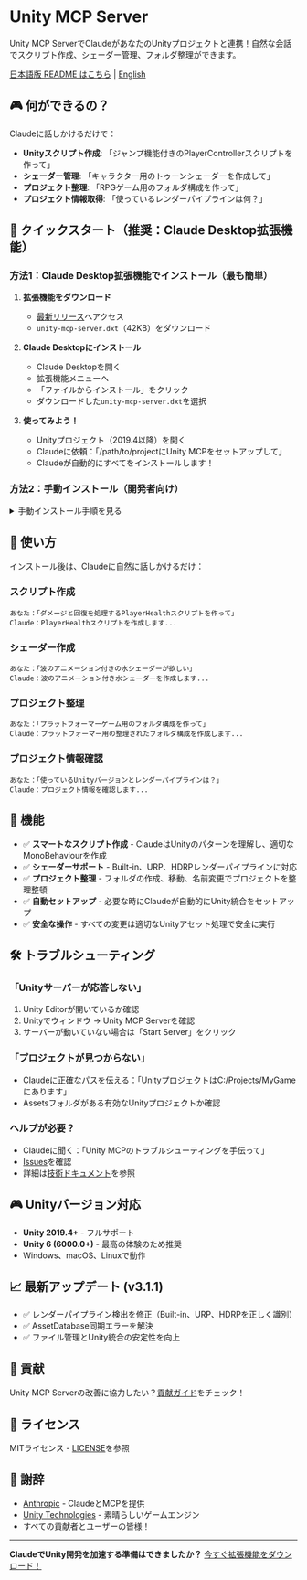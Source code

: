 # Unity MCP Server

Unity MCP ServerでClaudeがあなたのUnityプロジェクトと連携！自然な会話でスクリプト作成、シェーダー管理、フォルダ整理ができます。

[日本語版 README はこちら](README-ja.md) | [English](README.md)

## 🎮 何ができるの？

Claudeに話しかけるだけで：
- **Unityスクリプト作成**: 「ジャンプ機能付きのPlayerControllerスクリプトを作って」
- **シェーダー管理**: 「キャラクター用のトゥーンシェーダーを作成して」
- **プロジェクト整理**: 「RPGゲーム用のフォルダ構成を作って」
- **プロジェクト情報取得**: 「使っているレンダーパイプラインは何？」

## 🚀 クイックスタート（推奨：Claude Desktop拡張機能）

### 方法1：Claude Desktop拡張機能でインストール（最も簡単）

1. **拡張機能をダウンロード**
   - [最新リリース](https://github.com/zabaglione/mcp-server-unity/releases/latest)へアクセス
   - `unity-mcp-server.dxt`（42KB）をダウンロード

2. **Claude Desktopにインストール**
   - Claude Desktopを開く
   - 拡張機能メニューへ
   - 「ファイルからインストール」をクリック
   - ダウンロードした`unity-mcp-server.dxt`を選択

3. **使ってみよう！**
   - Unityプロジェクト（2019.4以降）を開く
   - Claudeに依頼：「/path/to/projectにUnity MCPをセットアップして」
   - Claudeが自動的にすべてをインストールします！

### 方法2：手動インストール（開発者向け）

<details>
<summary>手動インストール手順を見る</summary>

1. クローンしてビルド：
   ```bash
   git clone https://github.com/zabaglione/mcp-server-unity.git
   cd mcp-server-unity
   npm install
   npm run build
   ```

2. Claude Desktopを設定：
   ```json
   {
     "mcpServers": {
       "unity": {
         "command": "node",
         "args": ["/path/to/mcp-server-unity/build/simple-index.js"]
       }
     }
   }
   ```

</details>

## 📝 使い方

インストール後は、Claudeに自然に話しかけるだけ：

### スクリプト作成
```
あなた：「ダメージと回復を処理するPlayerHealthスクリプトを作って」
Claude：PlayerHealthスクリプトを作成します...
```

### シェーダー作成
```
あなた：「波のアニメーション付きの水シェーダーが欲しい」
Claude：波のアニメーション付き水シェーダーを作成します...
```

### プロジェクト整理
```
あなた：「プラットフォーマーゲーム用のフォルダ構成を作って」
Claude：プラットフォーマー用の整理されたフォルダ構成を作成します...
```

### プロジェクト情報確認
```
あなた：「使っているUnityバージョンとレンダーパイプラインは？」
Claude：プロジェクト情報を確認します...
```

## 🎯 機能

- ✅ **スマートなスクリプト作成** - ClaudeはUnityのパターンを理解し、適切なMonoBehaviourを作成
- ✅ **シェーダーサポート** - Built-in、URP、HDRPレンダーパイプラインに対応
- ✅ **プロジェクト整理** - フォルダの作成、移動、名前変更でプロジェクトを整理整頓
- ✅ **自動セットアップ** - 必要な時にClaudeが自動的にUnity統合をセットアップ
- ✅ **安全な操作** - すべての変更は適切なUnityアセット処理で安全に実行

## 🛠️ トラブルシューティング

### 「Unityサーバーが応答しない」
1. Unity Editorが開いているか確認
2. Unityでウィンドウ → Unity MCP Serverを確認
3. サーバーが動いていない場合は「Start Server」をクリック

### 「プロジェクトが見つからない」
- Claudeに正確なパスを伝える：「UnityプロジェクトはC:/Projects/MyGameにあります」
- Assetsフォルダがある有効なUnityプロジェクトか確認

### ヘルプが必要？
- Claudeに聞く：「Unity MCPのトラブルシューティングを手伝って」
- [Issues](https://github.com/zabaglione/mcp-server-unity/issues)を確認
- 詳細は[技術ドキュメント](TECHNICAL.md)を参照

## 🎮 Unityバージョン対応

- **Unity 2019.4+** - フルサポート
- **Unity 6 (6000.0+)** - 最高の体験のため推奨
- Windows、macOS、Linuxで動作

## 📈 最新アップデート (v3.1.1)

- ✅ レンダーパイプライン検出を修正（Built-in、URP、HDRPを正しく識別）
- ✅ AssetDatabase同期エラーを解決
- ✅ ファイル管理とUnity統合の安定性を向上

## 🤝 貢献

Unity MCP Serverの改善に協力したい？[貢献ガイド](CONTRIBUTING.md)をチェック！

## 📝 ライセンス

MITライセンス - [LICENSE](LICENSE)を参照

## 🙏 謝辞

- [Anthropic](https://anthropic.com) - ClaudeとMCPを提供
- [Unity Technologies](https://unity.com) - 素晴らしいゲームエンジン
- すべての貢献者とユーザーの皆様！

---

**ClaudeでUnity開発を加速する準備はできましたか？** [今すぐ拡張機能をダウンロード！](https://github.com/zabaglione/mcp-server-unity/releases/latest)